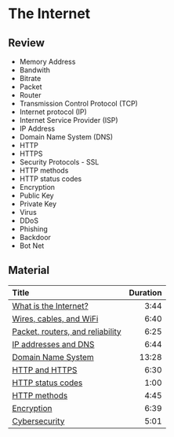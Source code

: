 # The Internet

## Review

- Memory Address
- Bandwith
- Bitrate
- Packet
- Router
- Transmission Control Protocol (TCP)
- Internet protocol (IP)
- Internet Service Provider (ISP)
- IP Address
- Domain Name System (DNS)
- HTTP
- HTTPS
- Security Protocols - SSL
- HTTP methods
- HTTP status codes
- Encryption
- Public Key
- Private Key
- Virus
- DDoS
- Phishing
- Backdoor
- Bot Net

## Material

| Title                                                                           | Duration |
| :------------------------------------------------------------------------------ | -------: |
| [What is the Internet?](https://www.youtube.com/watch?v=Dxcc6ycZ73M)            |     3:44 |
| [Wires, cables, and WiFi](https://www.youtube.com/watch?v=iV-YqG70wbQ)          |     6:40 |
| [Packet, routers, and reliability](https://www.youtube.com/watch?v=aD_yi5VjF78) |     6:25 |
| [IP addresses and DNS](https://www.youtube.com/watch?v=MwxMsaFFycg)             |     6:44 |
| [Domain Name System](https://www.youtube.com/watch?v=GlZC4Jwf3xQ)               |    13:28 |
| [HTTP and HTTPS](https://www.youtube.com/watch?v=hExRDVZHhig)                   |     6:30 |
| [HTTP status codes](https://www.youtube.com/watch?v=GrNrcmD6HLA)                |     1:00 |
| [HTTP methods](https://www.youtube.com/watch?v=K1OcErpdE-8)                     |     4:45 |
| [Encryption](https://www.youtube.com/watch?v=6-JjHa-qLPk)                       |     6:39 |
| [Cybersecurity](https://www.youtube.com/watch?v=5k24We8pED8)                    |     5:01 |
